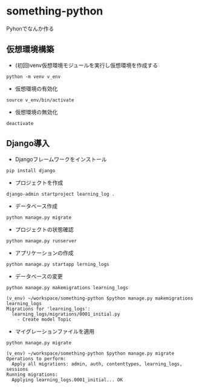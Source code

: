 # something-python
Pyhonでなんか作る

## 仮想環境構築

- (初回)venv仮想環境モジュールを実行し仮想環境を作成する

`python -m venv v_env`

- 仮想環境の有効化

`source v_env/bin/activate`

- 仮想環境の無効化

`deactivate`

## Django導入

- Djangoフレームワークをインストール

`pip install django`

- プロジェクトを作成

`django-admin startproject learning_log .`

- データベース作成

`python manage.py migrate`

- プロジェクトの状態確認

`python manage.py runserver`

- アプリケーションの作成

`python manage.py startapp lerning_logs`

- データベースの変更

`python manage.py makemigrations learning_logs`

```
(v_env) ~/workspace/something-python $python manage.py makemigrations learning_logs 
Migrations for 'learning_logs':
  learning_logs/migrations/0001_initial.py
    - Create model Topic
```


- マイグレーションファイルを適用

`python manage.py migrate`

```
(v_env) ~/workspace/something-python $python manage.py migrate
Operations to perform:
  Apply all migrations: admin, auth, contenttypes, learning_logs, sessions
Running migrations:
  Applying learning_logs.0001_initial... OK
```
